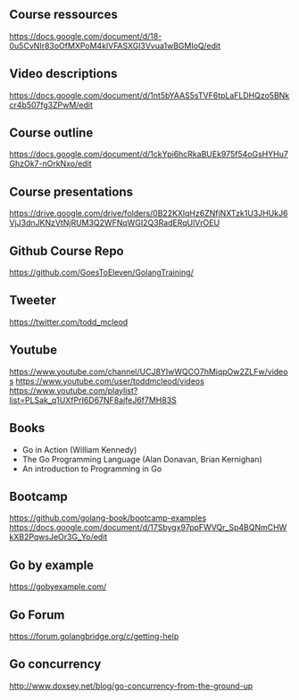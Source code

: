 ## Course ressources
https://docs.google.com/document/d/18-0u5CvNIr83oOfMXPoM4klVFASXGl3Vvua1wBGMIoQ/edit

## Video descriptions
https://docs.google.com/document/d/1nt5bYAAS5sTVF6tpLaFLDHQzo5BNkcr4b507fg3ZPwM/edit

## Course outline
https://docs.google.com/document/d/1ckYpi6hcRkaBUEk975f54oGsHYHu7GhzOk7-nOrkNxo/edit

## Course presentations
https://drive.google.com/drive/folders/0B22KXlqHz6ZNfjNXTzk1U3JHUkJ6VjJ3dnJKNzVtNjRUM3Q2WFNqWGI2Q3RadERqUlVrOEU

## Github Course Repo
https://github.com/GoesToEleven/GolangTraining/

## Tweeter
https://twitter.com/todd_mcleod

## Youtube
https://www.youtube.com/channel/UCJ8YIwWQCO7hMiqpOw2ZLFw/videos
https://www.youtube.com/user/toddmcleod/videos
https://www.youtube.com/playlist?list=PLSak_q1UXfPrI6D67NF8ajfeJ6f7MH83S

## Books
- Go in Action (William Kennedy)
- The Go Programming Language (Alan Donavan, Brian Kernighan)
- An introduction to Programming in Go

## Bootcamp
https://github.com/golang-book/bootcamp-examples
https://docs.google.com/document/d/17Sbygx97ppFWVQr_Sp4BQNmCHWkXB2PqwsJeOr3G_Yo/edit

## Go by example
https://gobyexample.com/

## Go Forum
https://forum.golangbridge.org/c/getting-help

## Go concurrency
http://www.doxsey.net/blog/go-concurrency-from-the-ground-up
